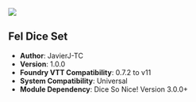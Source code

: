 
![](https://img.shields.io/badge/Foundry-v11.315-informational)
## Fel Dice Set

* **Author**: JavierJ-TC
* **Version**: 1.0.0
* **Foundry VTT Compatibility**: 0.7.2 to v11
* **System Compatibility**: Universal
* **Module Dependency**: Dice So Nice! Version 3.0.0+
